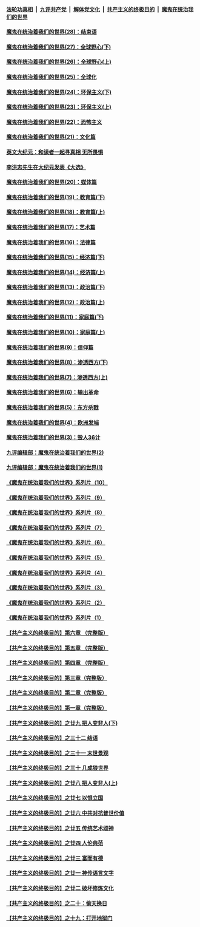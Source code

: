 

####  [法轮功真相](../../../../basic/blob/master/README.md?t=03112201) &nbsp;|&nbsp; [九评共产党](../../../../9ping.md/blob/master/README.md?t=03112201) &nbsp;|&nbsp; [解体党文化](../../../../jtdwh.md/blob/master/README.md?t=03112201)  &nbsp;|&nbsp; [共产主义的终极目的](../../../../gczydzjmd.md/blob/master/README.md?t=03112201) &nbsp;|&nbsp; [魔鬼在统治我们的世界](../../../../mgztzwmdsj.md/blob/master/README.md?t=03112201) 

#### [魔鬼在统治着我们的世界(28)：结束语](../pages/nsc422/n10936246.md?t=03112201) 

#### [魔鬼在统治着我们的世界(27)：全球野心(下)](../pages/nsc422/n10928319.md?t=03112201) 

#### [魔鬼在统治着我们的世界(26)：全球野心(上)](../pages/nsc422/n10900318.md?t=03112201) 

#### [魔鬼在统治着我们的世界(25)：全球化](../pages/nsc422/n10788205.md?t=03112201) 

#### [魔鬼在统治着我们的世界(24)：环保主义(下)](../pages/nsc422/n10695307.md?t=03112201) 

#### [魔鬼在统治着我们的世界(23)：环保主义(上)](../pages/nsc422/n10688613.md?t=03112201) 

#### [魔鬼在统治着我们的世界(22)：恐怖主义](../pages/nsc422/n10614727.md?t=03112201) 

#### [魔鬼在统治着我们的世界(21)：文化篇](../pages/nsc422/n10597706.md?t=03112201) 

#### [英文大纪元：和读者一起寻真相 无所畏惧](../pages/nsc422/n12542027.md?t=03112201) 

#### [李洪志先生在大纪元发表《大选》](../pages/nsc422/n12534746.md?t=03112201) 

#### [魔鬼在统治着我们的世界(20)：媒体篇](../pages/nsc422/n10586579.md?t=03112201) 

#### [魔鬼在统治着我们的世界(19)：教育篇(下)](../pages/nsc422/n10564808.md?t=03112201) 

#### [魔鬼在统治着我们的世界(18)：教育篇(上)](../pages/nsc422/n10526970.md?t=03112201) 

#### [魔鬼在统治着我们的世界(17)：艺术篇](../pages/nsc422/n10499093.md?t=03112201) 

#### [魔鬼在统治着我们的世界(16)：法律篇](../pages/nsc422/n10485969.md?t=03112201) 

#### [魔鬼在统治着我们的世界(15)：经济篇(下)](../pages/nsc422/n10469975.md?t=03112201) 

#### [魔鬼在统治着我们的世界(14)：经济篇(上)](../pages/nsc422/n10457370.md?t=03112201) 

#### [魔鬼在统治着我们的世界(13)：政治篇(下)](../pages/nsc422/n10448270.md?t=03112201) 

#### [魔鬼在统治着我们的世界(12)：政治篇(上)](../pages/nsc422/n10444576.md?t=03112201) 

#### [魔鬼在统治着我们的世界(11)：家庭篇(下)](../pages/nsc422/n10440961.md?t=03112201) 

#### [魔鬼在统治着我们的世界(10)：家庭篇(上)](../pages/nsc422/n10435448.md?t=03112201) 

#### [魔鬼在统治着我们的世界(9)：信仰篇](../pages/nsc422/n10432159.md?t=03112201) 

#### [魔鬼在统治着我们的世界(8)：渗透西方(下)](../pages/nsc422/n10429603.md?t=03112201) 

#### [魔鬼在统治着我们的世界(7)：渗透西方(上)](../pages/nsc422/n10426013.md?t=03112201) 

#### [魔鬼在统治着我们的世界(6)：输出革命](../pages/nsc422/n10421536.md?t=03112201) 

#### [魔鬼在统治着我们的世界(5)：东方杀戮](../pages/nsc422/n10417707.md?t=03112201) 

#### [魔鬼在统治着我们的世界(4)：欧洲发端](../pages/nsc422/n10414890.md?t=03112201) 

#### [魔鬼在统治着我们的世界(3)：毁人36计](../pages/nsc422/n10411583.md?t=03112201) 

#### [九评编辑部：魔鬼在统治着我们的世界(2)](../pages/nsc422/n10410036.md?t=03112201) 

#### [九评编辑部：魔鬼在统治着我们的世界(1)](../pages/nsc422/n10406825.md?t=03112201) 

#### [《魔鬼在统治着我们的世界》系列片（10）](../pages/nsc422/n12292670.md?t=03112201) 

#### [《魔鬼在统治着我们的世界》系列片（9）](../pages/nsc422/n12290859.md?t=03112201) 

#### [《魔鬼在统治着我们的世界》系列片（8）](../pages/nsc422/n12287445.md?t=03112201) 

#### [《魔鬼在统治着我们的世界》系列片（7）](../pages/nsc422/n12283425.md?t=03112201) 

#### [《魔鬼在统治着我们的世界》系列片（6）](../pages/nsc422/n12282314.md?t=03112201) 

#### [《魔鬼在统治着我们的世界》系列片（5）](../pages/nsc422/n12281419.md?t=03112201) 

#### [《魔鬼在统治着我们的世界》系列片（4）](../pages/nsc422/n12274024.md?t=03112201) 

#### [《魔鬼在统治着我们的世界》系列片（3）](../pages/nsc422/n12271322.md?t=03112201) 

#### [《魔鬼在统治着我们的世界》系列片（2）](../pages/nsc422/n12269049.md?t=03112201) 

#### [《魔鬼在统治着我们的世界》系列片（1）](../pages/nsc422/n12267575.md?t=03112201) 

#### [【共产主义的终极目的】第六章 （完整版）](../pages/nsc422/n11428913.md?t=03112201) 

#### [【共产主义的终极目的】第五章 （完整版）](../pages/nsc422/n11428912.md?t=03112201) 

#### [【共产主义的终极目的】第四章 （完整版）](../pages/nsc422/n11428907.md?t=03112201) 

#### [【共产主义的终极目的】第三章（完整版）](../pages/nsc422/n11428848.md?t=03112201) 

#### [【共产主义的终极目的】第二章（完整版）](../pages/nsc422/n11428831.md?t=03112201) 

#### [【共产主义的终极目的】第一章（完整版）](../pages/nsc422/n11417651.md?t=03112201) 

#### [【共产主义的终极目的】之廿九 把人变非人(下)](../pages/nsc422/n11344140.md?t=03112201) 

#### [【共产主义的终极目的】之三十二 结语](../pages/nsc422/n11360535.md?t=03112201) 

#### [【共产主义的终极目的】之三十一 末世景观](../pages/nsc422/n11351129.md?t=03112201) 

#### [【共产主义的终极目的】之三十 几成狼世界](../pages/nsc422/n11348280.md?t=03112201) 

#### [【共产主义的终极目的】之廿八 把人变非人(上)](../pages/nsc422/n11340492.md?t=03112201) 

#### [【共产主义的终极目的】之廿七 以恨立国](../pages/nsc422/n11336944.md?t=03112201) 

#### [【共产主义的终极目的】之廿六 中共对抗普世价值](../pages/nsc422/n11324785.md?t=03112201) 

#### [【共产主义的终极目的】之廿五 传统艺术颂神](../pages/nsc422/n11296396.md?t=03112201) 

#### [【共产主义的终极目的】之廿四 人伦典范](../pages/nsc422/n11296397.md?t=03112201) 

#### [【共产主义的终极目的】之廿三 富而有德](../pages/nsc422/n11283598.md?t=03112201) 

#### [【共产主义的终极目的】之廿一 神传语言文字](../pages/nsc422/n11263265.md?t=03112201) 

#### [【共产主义的终极目的】之廿二 破坏修炼文化](../pages/nsc422/n11245728.md?t=03112201) 

#### [【共产主义的终极目的】之二十：偷天换日](../pages/nsc422/n11238846.md?t=03112201) 

#### [【共产主义的终极目的】之十九：打开地狱门](../pages/nsc422/n11206376.md?t=03112201) 

